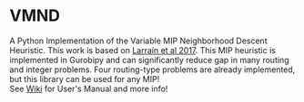 # VMND
A Python Implementation of the Variable MIP Neighborhood Descent Heuristic. This work is based on [Larraín et al 2017](https://dl.acm.org/doi/10.1016/j.cor.2017.03.010). This MIP heuristic is implemented in Gurobipy and can significantly reduce gap in many routing and integer problems. Four routing-type problems are already implemented, but this library can be used for any MIP!
<br>
See [Wiki](https://github.com/micostabal/VMND/wiki) for User's Manual and more info!
